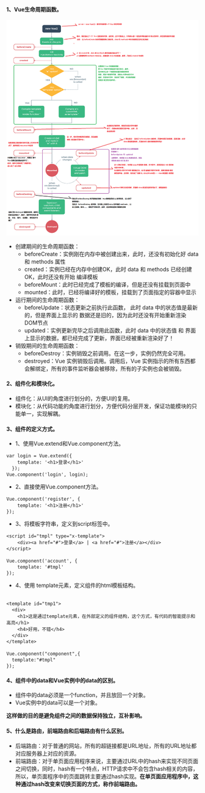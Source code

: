 #### 1、Vue生命周期函数。

  ![生命周期](https://github.com/chen-eugene/Web-Interview/blob/master/images/lifecycle.png)

 - 创建期间的生命周期函数：
    + beforeCreate：实例刚在内存中被创建出来，此时，还没有初始化好 data 和 methods 属性
    + created：实例已经在内存中创建OK，此时 data 和 methods 已经创建OK，此时还没有开始 编译模板
    + beforeMount：此时已经完成了模板的编译，但是还没有挂载到页面中
     + mounted：此时，已经将编译好的模板，挂载到了页面指定的容器中显示
 - 运行期间的生命周期函数：
 	  + beforeUpdate：状态更新之前执行此函数， 此时 data 中的状态值是最新的，但是界面上显示的 数据还是旧的，因为此时还没有开始重新渲染DOM节点
  	+ updated：实例更新完毕之后调用此函数，此时 data 中的状态值 和 界面上显示的数据，都已经完成了更新，界面已经被重新渲染好了！
 - 销毁期间的生命周期函数：
  	+ beforeDestroy：实例销毁之前调用。在这一步，实例仍然完全可用。
  	+ destroyed：Vue 实例销毁后调用。调用后，Vue 实例指示的所有东西都会解绑定，所有的事件监听器会被移除，所有的子实例也会被销毁。


#### 2、组件化和模块化。

  - 组件化：从UI的角度进行划分的，方便UI的复用。
  - 模块化：从代码功能的角度进行划分，方便代码分层开发，保证功能模块的只能单一，实现解耦。


#### 3、组件的定义方式。

  - 1、使用Vue.extend和Vue.component方法。
  ```
  var login = Vue.extend({
      template: '<h1>登录</h1>'
    });
  Vue.component('login', login);
  ```
  - 2、直接使用Vue.component方法。
  ```
  Vue.component('register', {
      template: '<h1>注册</h1>'
  });
  ```
  - 3、将模板字符串，定义到script标签中。
  ```
  <script id="tmpl" type="x-template">
      <div><a href="#">登录</a> | <a href="#">注册</a></div>
  </script>
  
  Vue.component('account', {
      template: '#tmpl'
  });
  ```
  - 4、使用 template元素，定义组件的html模板结构。
  ```
  
  <template id="tmp1">
    <div>
      <h1>这是通过template元素，在外部定义的组件结构，这个方式，有代码的智能提示和高亮</h1>
      <h4>好用，不错</h4>
    </div>
  </template>
  
  Vue.component("component",{
    template:"#tmpl"
  });

  ```
  

#### 4、组件中的data和Vue实例中的data的区别。
    
   - 组件中的data必须是一个function，并且放回一个对象。
   - Vue实例中的data可以是一个对象。
    
   **这样做的目的是避免组件之间的数据保持独立，互补影响。**
   
   
#### 5、什么是路由，前端路由和后端路由有什么区别。

  - 后端路由：对于普通的网站，所有的超链接都是URL地址，所有的URL地址都对应服务器上对应的资源。
  - 前端路由：对于单页面应用程序来说，主要通过URL中的hash来实现不同页面之间切换，同时，hash有一个特点，HTTP请求中不会包含hash相关的内容，所以，单页面程序中的页面跳转主要通过hash实现。**在单页面应用程序中，这种通过hash改变来切换页面的方式，称作前端路由。**






  


